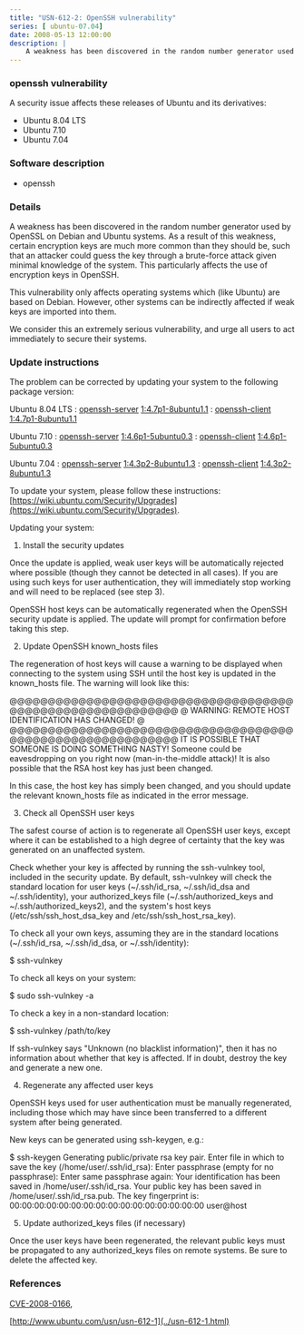 ```yaml
---
title: "USN-612-2: OpenSSH vulnerability"
series: [ ubuntu-07.04]
date: 2008-05-13 12:00:00
description: |
    A weakness has been discovered in the random number generator used by OpenSSL on Debian and Ubuntu systems.  As a result of this weakness, certain encryption keys are much more common than they should be, such that an attacker could guess the key through a brute-force attack given minimal knowledge of the system.  This particularly affects the use of encryption keys in OpenSSH.
---
```


### openssh vulnerability

A security issue affects these releases of Ubuntu and its derivatives:

* Ubuntu 8.04 LTS
* Ubuntu 7.10
* Ubuntu 7.04

### Software description

* openssh 

### Details

A weakness has been discovered in the random number generator used by OpenSSL on Debian and Ubuntu systems. As a result of this weakness, certain encryption keys are much more common than they should be, such that an attacker could guess the key through a brute-force attack given minimal knowledge of the system. This particularly affects the use of encryption keys in OpenSSH.

This vulnerability only affects operating systems which (like Ubuntu) are based on Debian. However, other systems can be indirectly affected if weak keys are imported into them.

We consider this an extremely serious vulnerability, and urge all users to act immediately to secure their systems. 

### Update instructions

The problem can be corrected by updating your system to the following package version:

Ubuntu 8.04 LTS
 : [openssh-server](https://launchpad.net/ubuntu/+source/openssh) <span> [1:4.7p1-8ubuntu1.1](https://launchpad.net/ubuntu/+source/openssh/1:4.7p1-8ubuntu1.1) </span> 
 : [openssh-client](https://launchpad.net/ubuntu/+source/openssh) <span> [1:4.7p1-8ubuntu1.1](https://launchpad.net/ubuntu/+source/openssh/1:4.7p1-8ubuntu1.1) </span> 

Ubuntu 7.10
 : [openssh-server](https://launchpad.net/ubuntu/+source/openssh) <span> [1:4.6p1-5ubuntu0.3](https://launchpad.net/ubuntu/+source/openssh/1:4.6p1-5ubuntu0.3) </span> 
 : [openssh-client](https://launchpad.net/ubuntu/+source/openssh) <span> [1:4.6p1-5ubuntu0.3](https://launchpad.net/ubuntu/+source/openssh/1:4.6p1-5ubuntu0.3) </span> 

Ubuntu 7.04
 : [openssh-server](https://launchpad.net/ubuntu/+source/openssh) <span> [1:4.3p2-8ubuntu1.3](https://launchpad.net/ubuntu/+source/openssh/1:4.3p2-8ubuntu1.3) </span> 
 : [openssh-client](https://launchpad.net/ubuntu/+source/openssh) <span> [1:4.3p2-8ubuntu1.3](https://launchpad.net/ubuntu/+source/openssh/1:4.3p2-8ubuntu1.3) </span> 

To update your system, please follow these instructions: [https://wiki.ubuntu.com/Security/Upgrades](https://wiki.ubuntu.com/Security/Upgrades).

Updating your system:

1. Install the security updates

 Once the update is applied, weak user keys will be automatically rejected where possible (though they cannot be detected in all cases). If you are using such keys for user authentication, they will immediately stop working and will need to be replaced (see step 3).

 OpenSSH host keys can be automatically regenerated when the OpenSSH security update is applied. The update will prompt for confirmation before taking this step.

2. Update OpenSSH known_hosts files

 The regeneration of host keys will cause a warning to be displayed when connecting to the system using SSH until the host key is updated in the known_hosts file. The warning will look like this:

 @@@@@@@@@@@@@@@@@@@@@@@@@@@@@@@@@@@@@@@@@@@@@@@@@@@@@@@@@@@ @ WARNING: REMOTE HOST IDENTIFICATION HAS CHANGED! @ @@@@@@@@@@@@@@@@@@@@@@@@@@@@@@@@@@@@@@@@@@@@@@@@@@@@@@@@@@@ IT IS POSSIBLE THAT SOMEONE IS DOING SOMETHING NASTY! Someone could be eavesdropping on you right now (man-in-the-middle attack)! It is also possible that the RSA host key has just been changed.

 In this case, the host key has simply been changed, and you should update the relevant known_hosts file as indicated in the error message.

3. Check all OpenSSH user keys

 The safest course of action is to regenerate all OpenSSH user keys, except where it can be established to a high degree of certainty that the key was generated on an unaffected system.

 Check whether your key is affected by running the ssh-vulnkey tool, included in the security update. By default, ssh-vulnkey will check the standard location for user keys (~/.ssh/id_rsa, ~/.ssh/id_dsa and ~/.ssh/identity), your authorized_keys file (~/.ssh/authorized_keys and ~/.ssh/authorized_keys2), and the system&#39;s host keys (/etc/ssh/ssh_host_dsa_key and /etc/ssh/ssh_host_rsa_key).

 To check all your own keys, assuming they are in the standard locations (~/.ssh/id_rsa, ~/.ssh/id_dsa, or ~/.ssh/identity):

 $ ssh-vulnkey

 To check all keys on your system:

 $ sudo ssh-vulnkey -a

 To check a key in a non-standard location:

 $ ssh-vulnkey /path/to/key

 If ssh-vulnkey says &quot;Unknown (no blacklist information)&quot;, then it has no information about whether that key is affected. If in doubt, destroy the key and generate a new one.

4. Regenerate any affected user keys

 OpenSSH keys used for user authentication must be manually regenerated, including those which may have since been transferred to a different system after being generated.

 New keys can be generated using ssh-keygen, e.g.:

 $ ssh-keygen Generating public/private rsa key pair. Enter file in which to save the key (/home/user/.ssh/id_rsa): Enter passphrase (empty for no passphrase): Enter same passphrase again: Your identification has been saved in /home/user/.ssh/id_rsa. Your public key has been saved in /home/user/.ssh/id_rsa.pub. The key fingerprint is: 00:00:00:00:00:00:00:00:00:00:00:00:00:00:00:00 user@host

5. Update authorized_keys files (if necessary)

 Once the user keys have been regenerated, the relevant public keys must be propagated to any authorized_keys files on remote systems. Be sure to delete the affected key. 

### References

 [CVE-2008-0166](http://people.ubuntu.com/~ubuntu-security/cve/CVE-2008-0166), 

 [http://www.ubuntu.com/usn/usn-612-1](../usn-612-1.html)
 
